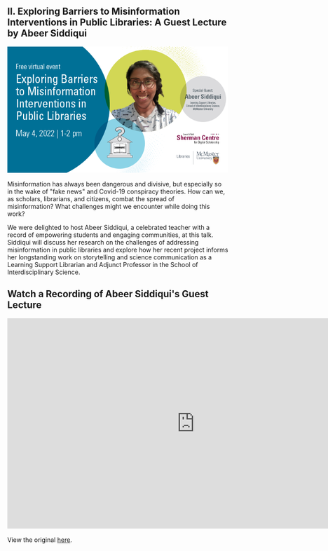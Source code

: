 ## II. Exploring Barriers to Misinformation Interventions in Public Libraries: A Guest Lecture by Abeer Siddiqui

<img src="assets/img/Siddiqui.png" alt="Workshop Title Slide" width="720">

Misinformation has always been dangerous and divisive, but especially so in the wake of "fake news" and Covid-19 conspiracy theories. How can we, as scholars, librarians, and citizens, combat the spread of misinformation? What challenges might we encounter while doing this work?

We were delighted to host Abeer Siddiqui, a celebrated teacher with a record of empowering students and engaging communities, at this talk. Siddiqui will discuss her research on the challenges of addressing misinformation in public libraries and explore how her recent project informs her longstanding work on storytelling and science communication as a Learning Support Librarian and Adjunct Professor in the School of Interdisciplinary Science.

## Watch a Recording of Abeer Siddiqui's Guest Lecture 

<iframe height="480" width="853" allowfullscreen frameborder=0 src="https://echo360.ca/media/1688fb51-7c23-4d4f-956b-874ceae0dc58/public"></iframe>

View the original [here](https://echo360.ca/media/1688fb51-7c23-4d4f-956b-874ceae0dc58/public).
